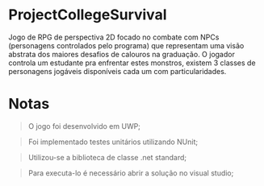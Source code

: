 # ProjectCollegeSurvival

Jogo de RPG de perspectiva 2D focado no combate com NPCs (personagens controlados pelo programa) que representam uma visão abstrata dos maiores desafios de calouros na graduação. O jogador controla um estudante pra enfrentar estes monstros, existem 3 classes de personagens jogáveis disponíveis cada um com particularidades. 

# Notas 
> O jogo foi desenvolvido em UWP;

> Foi implementado testes unitários utilizando NUnit;

> Utilizou-se a biblioteca de classe .net standard;

> Para executa-lo é necessário abrir a solução no visual studio;

